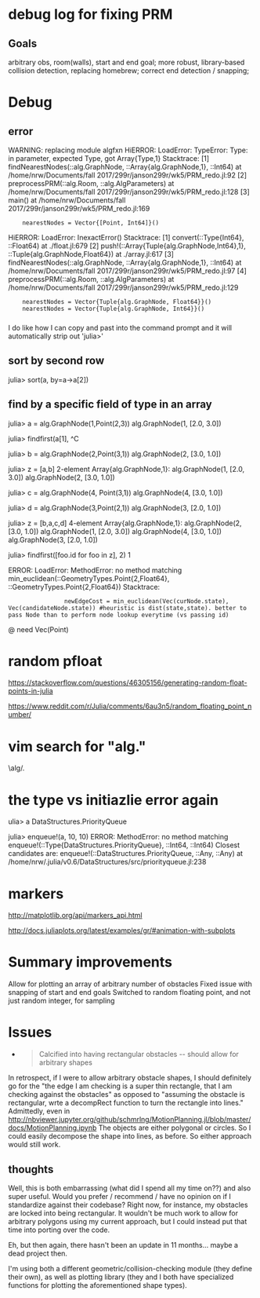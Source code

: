 # debug log for fixing PRM

## Goals
arbitrary obs, room(walls), start and end goal;
more robust, library-based collision detection, replacing homebrew;
correct end detection / snapping;



# Debug

## error
WARNING: replacing module algfxn
HiERROR: LoadError: TypeError: Type: in parameter, expected Type, got Array{Type,1}
Stacktrace:
 [1] findNearestNodes(::alg.GraphNode, ::Array{alg.GraphNode,1}, ::Int64) at /home/nrw/Documents/fall 2017/299r/janson299r/wk5/PRM_redo.jl:92
 [2] preprocessPRM(::alg.Room, ::alg.AlgParameters) at /home/nrw/Documents/fall 2017/299r/janson299r/wk5/PRM_redo.jl:128
 [3] main() at /home/nrw/Documents/fall 2017/299r/janson299r/wk5/PRM_redo.jl:169



        nearestNodes = Vector{[Point, Int64]}()


HiERROR: LoadError: InexactError()
Stacktrace:
 [1] convert(::Type{Int64}, ::Float64) at ./float.jl:679
 [2] push!(::Array{Tuple{alg.GraphNode,Int64},1}, ::Tuple{alg.GraphNode,Float64}) at ./array.jl:617
 [3] findNearestNodes(::alg.GraphNode, ::Array{alg.GraphNode,1}, ::Int64) at /home/nrw/Documents/fall 2017/299r/janson299r/wk5/PRM_redo.jl:97
 [4] preprocessPRM(::alg.Room, ::alg.AlgParameters) at /home/nrw/Documents/fall 2017/299r/janson299r/wk5/PRM_redo.jl:129


        nearestNodes = Vector{Tuple{alg.GraphNode, Float64}}()
        nearestNodes = Vector{Tuple{alg.GraphNode, Int64}}()


###
I do like how I can copy and past into the command prompt and it will automatically strip out 'julia>'

## sort by second row
julia> sort(a, by=a->a[2])


## find by a specific field of type in an array
julia> a = alg.GraphNode(1,Point(2,3))
alg.GraphNode(1, [2.0, 3.0])

julia> findfirst(a[1], ^C

julia> b = alg.GraphNode(2,Point(3,1))
alg.GraphNode(2, [3.0, 1.0])

julia> z = [a,b]
2-element Array{alg.GraphNode,1}:
 alg.GraphNode(1, [2.0, 3.0])
 alg.GraphNode(2, [3.0, 1.0])

julia> c = alg.GraphNode(4, Point(3,1))
alg.GraphNode(4, [3.0, 1.0])

julia> d = alg.GraphNode(3,Point(2,1))
alg.GraphNode(3, [2.0, 1.0])

julia> z = [b,a,c,d]
4-element Array{alg.GraphNode,1}:
 alg.GraphNode(2, [3.0, 1.0])
 alg.GraphNode(1, [2.0, 3.0])
 alg.GraphNode(4, [3.0, 1.0])
 alg.GraphNode(3, [2.0, 1.0])

julia> findfirst([foo.id for foo in z], 2)
1

ERROR: LoadError: MethodError: no method matching min_euclidean(::GeometryTypes.Point{2,Float64}, ::GeometryTypes.Point{2,Float64})
Stacktrace:

                    newEdgeCost = min_euclidean(Vec(curNode.state), Vec(candidateNode.state)) #heuristic is dist(state,state). better to pass Node than to perform node lookup everytime (vs passing id)

@ need Vec(Point)

# random pfloat

https://stackoverflow.com/questions/46305156/generating-random-float-points-in-julia

https://www.reddit.com/r/Julia/comments/6au3n5/random_floating_point_number/

# vim search for "alg."
\alg/.

# the type vs initiazlie error again
ulia> a
DataStructures.PriorityQueue

julia> enqueue!(a, 10, 10)
ERROR: MethodError: no method matching enqueue!(::Type{DataStructures.PriorityQueue}, ::Int64, ::Int64)
Closest candidates are:
  enqueue!(::DataStructures.PriorityQueue, ::Any, ::Any) at /home/nrw/.julia/v0.6/DataStructures/src/priorityqueue.jl:238


# markers


http://matplotlib.org/api/markers_api.html

http://docs.juliaplots.org/latest/examples/gr/#animation-with-subplots


# Summary improvements
Allow for plotting an array of arbitrary number of obstacles
Fixed issue with snapping of start and end goals
Switched to random floating point, and not just random integer, for sampling


# Issues
- > Calcified into having rectangular obstacles -- should allow for arbitrary shapes


In retrospect, if I were to allow arbitrary obstacle shapes, I should
definitely go for the "the edge I am checking is a super thin rectangle, that I
am checking against the obstacles" as opposed to "assuming the obstacle is
rectangular, wrte a decompRect function to turn the rectangle into lines."
Admittedly, even in
http://nbviewer.jupyter.org/github/schmrlng/MotionPlanning.jl/blob/master/docs/MotionPlanning.ipynb
The objects are either polygonal or circles. So I could easily decompose the
shape into lines, as before. So either approach would still work. 



## thoughts

Well, this is both embarrassing (what did I spend all my time on??) and also
super useful. Would you prefer / recommend / have no opinion on if I
standardize against their codebase? Right now, for instance, my obstacles are
locked into being rectangular. It wouldn't be much work to allow for arbitrary
polygons using my current approach, but I could instead put that time into
porting over the code.

Eh, but then again, there hasn't been an update in 11 months... maybe a dead
project then.

I'm using both a different geometric/collision-checking module (they define
their own), as well as plotting library (they and I both have specialized
functions for plotting the aforementioned shape types).


